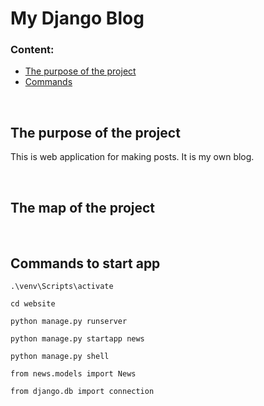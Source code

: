 # My Django Blog

### Content:
<ul>
<li>
<a href="#the-purpose-of-the-project">The purpose of the project</a>
</li>
<li>
    <a href="#commands-to-start-app">Commands</a>
</li>
</ul>

<br>

## The purpose of the project
This is web application for making posts. It is my own blog. 

<br>

## The map of the project

<br>

## Commands to start app

```
.\venv\Scripts\activate
```

```
cd website
```
```
python manage.py runserver
```
```
python manage.py startapp news
```

```
python manage.py shell

from news.models import News

from django.db import connection
```